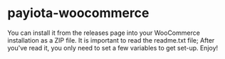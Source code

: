 # payiota-woocommerce

You can install it from the releases page into your WooCommerce installation as a ZIP file. It is important to read the readme.txt file; After you've read it, you only need to set a few variables to get set-up. Enjoy!
